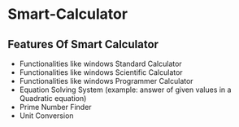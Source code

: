 # Smart-Calculator

<h2>Features Of Smart Calculator </h2>
<ul>
<li>Functionalities like windows Standard Calculator</li>
<li>Functionalities like windows Scientific Calculator</li>
<li>Functionalities like windows Programmer Calculator</li>
<li>Equation Solving System (example: answer of given values in a Quadratic equation)</li>
<li>Prime Number Finder </li>
<li>Unit Conversion</li>
</ul>
